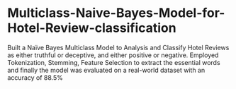 # Multiclass-Naive-Bayes-Model-for-Hotel-Review-classification
Built a Naïve Bayes Multiclass Model to Analysis and Classify Hotel Reviews as either truthful or deceptive, and either positive or negative. Employed Tokenization, Stemming, Feature Selection to extract the essential words and finally the model was evaluated on a real-world dataset with an accuracy of 88.5%
